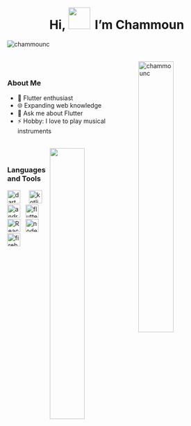 <h1 align="center">Hi,
 <img src="https://raw.githubusercontent.com/MartinHeinz/MartinHeinz/master/wave.gif" width="50"/>
  &thinsp;I’m Chammoun
</h1>


<p align="left"> <img src="https://komarev.com/ghpvc/?username=chammounc&label=Profile%20views&color=0e75b6&style=flat" alt="chammounc" /> </p>

<br>


<img align="right" src="https://github-readme-stats-git-masterrstaa-rickstaa.vercel.app/api/top-langs?username=chammounc&langs_count=8&show_icons=true&locale=en&layout=compact&theme=prussian&hide_border=true" alt="chammounc" width="40%" /> 

<br>

<h3>About Me</h3>

- 🌱 Flutter enthusiast
- 🌐 Expanding web knowledge
- 💬 Ask me about Flutter
- ⚡ Hobby: I love to play musical instruments

<br>

<img align="right" src="https://github-readme-streak-stats.herokuapp.com/?user=ChammounC&theme=prussian&hide_border=true" width="40%"/> 

<br>

<h3>Languages and Tools</h3>


<p align="left">
<img title="Dart" src="https://www.vectorlogo.zone/logos/dartlang/dartlang-icon.svg" alt="dart" width="30" height="30"/> </a> &nbsp; &nbsp;
<img title="Kotlin" src="https://www.vectorlogo.zone/logos/kotlinlang/kotlinlang-icon.svg" alt="kotlin" width="30" height="30"/> </a> &nbsp;
<img title="Android" src="https://www.vectorlogo.zone/logos/android/android-icon.svg" alt="android" width="30" height="30"/> </a> &nbsp;
<img title="Flutter" src="https://www.vectorlogo.zone/logos/flutterio/flutterio-icon.svg" alt="flutter" width="30" height="30"/> </a> &nbsp; 
<!-- <img title="HTML" src="https://www.vectorlogo.zone/logos/w3_html5/w3_html5-icon.svg" alt="html" width="40" height="40"/> </a>  -->
<!-- <img title="CSS" src="https://www.vectorlogo.zone/logos/w3_css/w3_css-icon.svg" alt="css" width="40" height="40"/> </a>  -->
<!-- <img title="Tailwind CSS" src="https://www.vectorlogo.zone/logos/tailwindcss/tailwindcss-icon.svg" alt="tailwind" width="40" height="40"/> </a>  -->
<img title="React" src="https://upload.wikimedia.org/wikipedia/commons/a/a7/React-icon.svg" alt="React" width="30" height="30"/> </a> &nbsp; 
<img title="NodeJS" src="https://www.vectorlogo.zone/logos/nodejs/nodejs-icon.svg" alt="nodejs" width="30" height="30"/> </a> &nbsp; 
<img title="Firebase" src="https://www.vectorlogo.zone/logos/firebase/firebase-icon.svg" alt="firebase" width="30" height="30"/> </a> &nbsp; 

<br>
